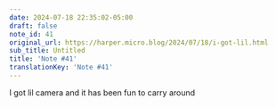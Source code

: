 ```yaml
---
date: 2024-07-18 22:35:02-05:00
draft: false
note_id: 41
original_url: https://harper.micro.blog/2024/07/18/i-got-lil.html
sub_title: Untitled
title: 'Note #41'
translationKey: 'Note #41'
---
```


I got lil camera and it has been fun to carry around